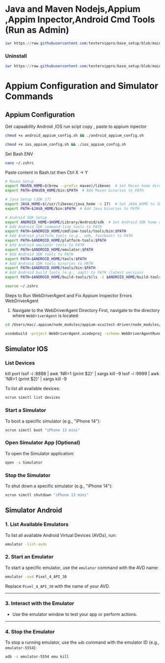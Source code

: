 

# Java and Maven Nodejs,Appium ,Appim Inpector,Android Cmd Tools (Run as Admin)

```powershell
iwr https://raw.githubusercontent.com/testervippro/base_setup/blob/main/setup.ps1 | iex
```

### Uninstall 
```powershell
iwr https://raw.githubusercontent.com/testervippro/base_setup/blob/main/un-setup.ps1 | iex
```




# Appium Configuration and Simulator Commands

##  Appium Configuration

Get capaability Android ,IOS run scipt copy , paste to appium inpector


```bash
chmod +x android_appium_config.sh && ./android_appium_config.sh
```


```bash
chmod +x ios_appium_config.sh && ./ios_appium_config.sh
```
Set Bash ENV
```bash
nano ~/.zshrc
```
Paste content in Bash.txt then Ctrl X -> Y 
```bash
# Maven Setup
export MAVEN_HOME=$(brew --prefix maven)/libexec  # Set Maven home directory
export PATH=$MAVEN_HOME/bin:$PATH  # Add Maven binaries to PATH

# Java Setup (JDK 17)
export JAVA_HOME=$(/usr/libexec/java_home -v 17)  # Set JAVA_HOME to JDK 17
export PATH=$JAVA_HOME/bin:$PATH  # Add Java binaries to PATH

# Android SDK Setup
export ANDROID_HOME=$HOME/Library/Android/sdk  # Set Android SDK home directory
# Add Android SDK command-line tools to PATH
export PATH=$ANDROID_HOME/cmdline-tools/tools/bin:$PATH
# Add Android platform tools (e.g., adb, fastboot) to PATH
export PATH=$ANDROID_HOME/platform-tools:$PATH
# Add Android emulator tools to PATH
export PATH=$ANDROID_HOME/emulator:$PATH
# Add Android SDK tools to PATH
export PATH=$ANDROID_HOME/tools:$PATH
# Add Android SDK tools binaries to PATH
export PATH=$ANDROID_HOME/tools/bin:$PATH
# Add Android build tools (e.g., aapt) to PATH (latest version)
export PATH=$ANDROID_HOME/build-tools/$(ls -1 $ANDROID_HOME/build-tools | sort -V | tail -n 1):$PATH
```
```bash
source ~/.zshrc
```

Steps to Run WebDriverAgent and Fix Appium Inspector Errors WebDriverAgent

1. Navigate to the WebDriverAgent Directory
First, navigate to the directory where `WebDriverAgent` is located:

```bash
cd /Users/mac/.appium/node_modules/appium-xcuitest-driver/node_modules/appium-webdriveragent
```

```bash
xcodebuild -project WebDriverAgent.xcodeproj -scheme WebDriverAgentRunner -destination "id=38AEB073-1BAF-4158-A7DE-43F5F1132595" -derivedDataPath /tmp/WebDriverAgentBuild clean test -allowProvisioningUpdates

```

## Simulator  IOS

### List Devices

kill port 
lsof -i :8888 | awk 'NR>1 {print $2}' | xargs kill -9
lsof -i :9999 | awk 'NR>1 {print $2}' | xargs kill -9


To list all available devices:

```bash
xcrun simctl list devices
```

### Start a Simulator

To boot a specific simulator (e.g., "iPhone 14"):

```bash
xcrun simctl boot "iPhone 13 mini"
```

### Open Simulator App (Optional)

To open the Simulator application:

```bash
open -a Simulator
```

### Stop the Simulator

To shut down a specific simulator (e.g., "iPhone 14"):

```bash
xcrun simctl shutdown "iPhone 13 mini"
```



## Simulator  Android

### 1. List Available Emulators

To list all available Android Virtual Devices (AVDs), run:

```bash
emulator -list-avds
```



### 2. Start an Emulator

To start a specific emulator, use the `emulator` command with the AVD name:

```bash
emulator -avd Pixel_4_API_30
```

Replace `Pixel_4_API_30` with the name of your AVD.

---

### 3. Interact with the Emulator

- Use the emulator window to test your app or perform actions.

---

### 4. Stop the Emulator

To stop a running emulator, use the `adb` command with the emulator ID (e.g., `emulator-5554`):

```bash
adb -s emulator-5554 emu kill
```

